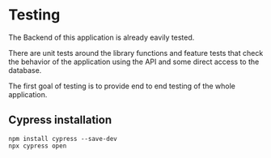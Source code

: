# Testing

The Backend of this application is already eavily tested.

There are unit tests around the library functions and feature tests that check the behavior of the application using the API and some direct access to the database.

The first goal of testing is to provide end to end testing of the whole application.

## Cypress installation


    npm install cypress --save-dev
    npx cypress open